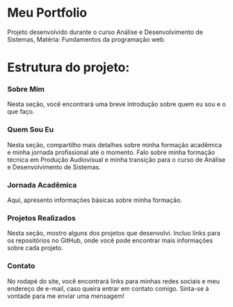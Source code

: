 # Meu Portfolio
 Projeto desenvolvido durante o curso Análise e Desenvolvimento de Sistemas,
 Matéria: Fundamentos da programação web.

# Estrutura do projeto:

### Sobre Mim
Nesta seção, você encontrará uma breve introdução sobre quem eu sou e o que faço. 

### Quem Sou Eu
Nesta seção, compartilho mais detalhes sobre minha formação acadêmica e minha jornada profissional até o momento. Falo sobre minha formação técnica em Produção Audiovisual e minha transição para o curso de Análise e Desenvolvimento de Sistemas.

### Jornada Acadêmica
Aqui, apresento informações básicas sobre minha formação.

### Projetos Realizados
Nesta seção, mostro alguns dos projetos que desenvolvi. Incluo links para os repositórios no GitHub, onde você pode encontrar mais informações sobre cada projeto. 

### Contato
No rodapé do site, você encontrará links para minhas redes sociais e meu endereço de e-mail, caso queira entrar em contato comigo. Sinta-se à vontade para me enviar uma mensagem!
